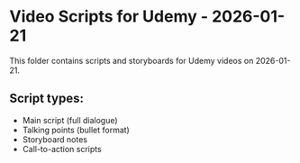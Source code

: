 # Video Scripts for Udemy - 2026-01-21

This folder contains scripts and storyboards for Udemy videos on 2026-01-21.

## Script types:
- Main script (full dialogue)
- Talking points (bullet format)
- Storyboard notes
- Call-to-action scripts
